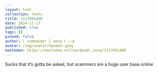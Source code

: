 ```yaml
---
layout: toot
collection: toots
title: 1117091400
date: 2024-11-17
published: true
tags: []
pinned: false
author: ⸸ commander ░ nova ⸸ :~$
avatar: /img/avatar/daemon.jpeg
mastodon: https://mastodon.online/@cmdr_nova/1117091400
---
```


Sucks that it’s gotta be asked, but scammers are a huge user base online
